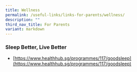 ```yaml
---
title: Wellness
permalink: /useful-links/links-for-parents/wellness/
description: ""
third_nav_title: For Parents
variant: markdown
---
```

### Sleep Better, Live Better

* [https://www.healthhub.sg/programmes/117/goodsleep](https://www.healthhub.sg/programmes/117/goodsleep)